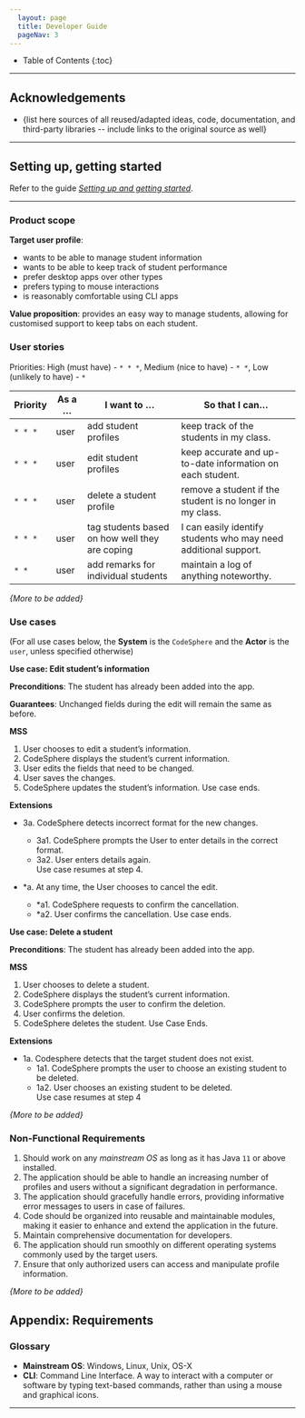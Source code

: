 ```yaml
---
  layout: page
  title: Developer Guide
  pageNav: 3
---
```

* Table of Contents
{:toc}

--------------------------------------------------------------------------------------------------------------------

## **Acknowledgements**

* {list here sources of all reused/adapted ideas, code, documentation, and third-party libraries -- include links to the original source as well}

--------------------------------------------------------------------------------------------------------------------

## **Setting up, getting started**

Refer to the guide [_Setting up and getting started_](SettingUp.md).

--------------------------------------------------------------------------------------------------------------------

### Product scope

**Target user profile**:

* wants to be able to manage student information
* wants to be able to keep track of student performance
* prefer desktop apps over other types
* prefers typing to mouse interactions
* is reasonably comfortable using CLI apps

**Value proposition**: provides an easy way to manage students, allowing for customised support to keep tabs on each student.

### User stories

Priorities: High (must have) - `* * *`, Medium (nice to have) - `* *`, Low (unlikely to have) - `*`

| Priority | As a …​                               | I want to …​                     | So that I can…​                                                        |
| -------- | ------------------------------------- | ------------------------------ | ---------------------------------------------------------------------- |
| `* * *`  |user                                   | add student profiles          | keep track of the students in my class.                 |
| `* * *`  | user                                  | edit student profiles                 |  keep accurate and up-to-date information on each student.                                                                      |
| `* * *`  | user                                  | delete a student profile                | remove a student if the student is no longer in my class.                                  |
| `* * *`  | user                                  | tag students based on how well they are coping          | I can easily identify students who may need additional support. |
| `* *`    | user                                  | add remarks for individual students    | maintain a log of anything noteworthy.                |

*{More to be added}*

### Use cases

(For all use cases below, the **System** is the `CodeSphere` and the **Actor** is the `user`, unless specified otherwise)

**Use case: Edit student’s information**

**Preconditions**: The student has already been added into the app.

**Guarantees**: Unchanged fields during the edit will remain the same as before.

**MSS**

1. User chooses to edit a student’s information.
2. CodeSphere displays the student’s current information.
3. User edits the fields that need to be changed.
4. User saves the changes.
5. CodeSphere updates the student’s information.
    Use case ends.

**Extensions**

* 3a. CodeSphere detects incorrect format for the new changes.
    * 3a1. CodeSphere prompts the User to enter details in the correct format.
    * 3a2. User enters details again.</br>
    Use case resumes at step 4.

*  *a. At any time, the User chooses to cancel the edit.
    * *a1. CodeSphere requests to confirm the cancellation.
    * *a2. User confirms the cancellation.
    Use case ends.

**Use case: Delete a student**

**Preconditions**: The student has already been added into the app.

**MSS**

1. User chooses to delete a student.
2. CodeSphere displays the student’s current information.
3. CodeSphere prompts the user to confirm the deletion.
4. User confirms the deletion.
5. CodeSphere deletes the student.
   Use Case Ends.

**Extensions**

* 1a. Codesphere detects that the target student does not exist.
    * 1a1. CodeSphere prompts the user to choose an existing student to be deleted.
    * 1a2. User chooses an existing student to be deleted.</br>
    Use case resumes at step 4

*{More to be added}*

### Non-Functional Requirements

1.  Should work on any _mainstream OS_ as long as it has Java `11` or above installed.
2.  The application should be able to handle an increasing number of profiles and users without a significant degradation in performance.
3.  The application should gracefully handle errors, providing informative error messages to users in case of failures.
4.  Code should be organized into reusable and maintainable modules, making it easier to enhance and extend the application in the future.
5.  Maintain comprehensive documentation for developers.
6.  The application should run smoothly on different operating systems commonly used by the target users.
7.  Ensure that only authorized users can access and manipulate profile information.

*{More to be added}*

## **Appendix: Requirements**

### Glossary

* **Mainstream OS**: Windows, Linux, Unix, OS-X
* **CLI**: Command Line Interface. A way to interact with a computer or software by typing text-based commands, rather than using a mouse and graphical icons.

--------------------------------------------------------------------------------------------------------------------
